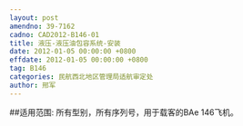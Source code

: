 ```yaml
---
layout: post
amendno: 39-7162
cadno: CAD2012-B146-01
title: 液压-液压油包容系统-安装
date: 2012-01-05 00:00:00 +0800
effdate: 2012-01-05 00:00:00 +0800
tag: B146
categories: 民航西北地区管理局适航审定处
author: 邢军
---
```


##适用范围:
所有型别，所有序列号，用于载客的BAe 146飞机。

